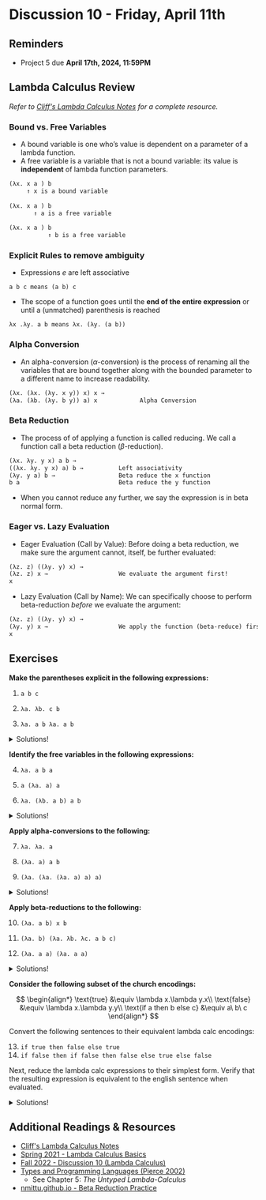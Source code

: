 # Discussion 10 - Friday, April 11th

## Reminders

- Project 5 due **April 17th, 2024, 11:59PM**

## Lambda Calculus Review
*Refer to [Cliff's Lambda Calculus Notes](https://bakalian.cs.umd.edu/assets/notes/lambdacalc.pdf) for a complete resource.*

### Bound vs. Free Variables
- A bound variable is one who’s value is dependent on a parameter of
a lambda function.
- A free variable is a variable that is not a bound variable: its value is **independent** of lambda function parameters.
```scheme
(λx. x a ) b
     ↑ x is a bound variable
     
(λx. x a ) b
       ↑ a is a free variable
       
(λx. x a ) b
           ↑ b is a free variable
```

### Explicit Rules to remove ambiguity
- Expressions $e$ are left associative
```
a b c means (a b) c
```
- The scope of a function goes until the **end of the entire expression** or until a (unmatched) parenthesis is reached
```
λx .λy. a b means λx. (λy. (a b))
```

### Alpha Conversion
- An alpha-conversion ($\alpha$-conversion) is the process of renaming all the variables that are bound together along with the bounded parameter to a different name to increase readability.
```scheme
(λx. (λx. (λy. x y)) x) x → 
(λa. (λb. (λy. b y)) a) x            Alpha Conversion
```

### Beta Reduction
- The process of of applying a function is called reducing. We call a function call a beta reduction ($\beta$-reduction).
```scheme
(λx. λy. y x) a b →
((λx. λy. y x) a) b →          Left associativity
(λy. y a) b →                  Beta reduce the x function
b a                            Beta reduce the y function
```
- When you cannot reduce any further, we say the expression is in beta normal form.

### Eager vs. Lazy Evaluation
- Eager Evaluation (Call by Value): Before doing a beta reduction, we make sure the argument cannot, itself, be further evaluated:

```scheme
(λz. z) ((λy. y) x) →          
(λz. z) x →                    We evaluate the argument first!
x
```

- Lazy Evaluation (Call by Name): We can specifically choose to perform beta-reduction _before_ we evaluate the argument:

```scheme
(λz. z) ((λy. y) x) →
(λy. y) x →                    We apply the function (beta-reduce) first!
x
```

## Exercises

**Make the parentheses explicit in the following expressions:**

1. `a b c`

2. `λa. λb. c b`

3. `λa. a b λa. a b`

<details>
  <summary>Solutions!</summary>

1. `((a b) c)`

2. `(λa. (λb. (c b)))`

3. `(λa. ((a b) (λa. (a b))))`
    
</details>

**Identify the free variables in the following expressions:**

4. `λa. a b a`

5. `a (λa. a) a`

6. `λa. (λb. a b) a b`

<details>
  <summary>Solutions!</summary>

4. λa. a **b** a

5. **a** (λa. a) **a**

6. λa. (λb. a b) a **b**
    
</details>

**Apply alpha-conversions to the following:**

7. `λa. λa. a`

8. `(λa. a) a b`

9. `(λa. (λa. (λa. a) a) a)`

<details>
  <summary>Solutions!</summary>

7. `λa. λx. x`

8. `(λx. x) a b`

9. `(λx. (λy. (λz. z) y) x)`
    
</details>

**Apply beta-reductions to the following:**

10. `(λa. a b) x b`

11. `(λa. b) (λa. λb. λc. a b c)`

12. `(λa. a a) (λa. a a)`

<details>
  <summary>Solutions!</summary>

10. `(x b) b`

11. `b`

12. `(λa. a a) (λa. a a) → (λa. a a) (λa. a a) → (λa. a a) (λa. a a) → ... infinite recursion`
    
</details>

**Consider the following subset of the church encodings:**

$$
\begin{align*}
\text{true} &\equiv \lambda x.\lambda y.x\\
\text{false} &\equiv \lambda x.\lambda y.y\\
\text{if a then b else c} &\equiv a\ b\ c
\end{align*}
$$

Convert the following sentences to their equivalent lambda calc encodings:

13. `if true then false else true`
14. `if false then if false then false else true else false`

Next, reduce the lambda calc expressions to their simplest form. Verify that the resulting expression is equivalent to the english sentence when evaluated.

<details>
  <summary>Solutions!</summary>

13.
    ```
    (λx. λy. x) (λx. λy. y) (λx. λy. x)
    (λy. (λx. λy. y)) (λx. λy. x)
    (λx. λy. y)
    false
    ```
14.
    ```
    (λx. λy. y) ((λx. λy. y) (λx. λy. y) (λx. λy. x)) (λx. λy. y)
    (λx. λy. y) ((λy. y) (λx. λy. x)) (λx. λy. y)
    (λx. λy. y) (λx. λy. x) (λx. λy. y)
    (λy. y)  (λx. λy. y)
    (λx. λy. y)
    false
    ```
</details>

## Additional Readings & Resources
- [Cliff's Lambda Calculus Notes](https://bakalian.cs.umd.edu/assets/notes/lambdacalc.pdf)
- [Spring 2021 - Lambda Calculus Basics](https://www.cs.umd.edu/class/spring2021/cmsc330/lectures/24-lambda-calc-1.pdf)
- [Fall 2022 - Discussion 10 (Lambda Calculus)](https://github.com/umd-cmsc330/fall2022/tree/main/discussions/discussion10#lambda-calculus)
- [Types and Programming Languages (Pierce 2002)](https://www.cs.sjtu.edu.cn/~kzhu/cs383/Pierce_Types_Programming_Languages.pdf)
  - See Chapter 5: _The Untyped Lambda-Calculus_
- [nmittu.github.io - Beta Reduction Practice](https://nmittu.github.io/330-problem-generator/beta_reduction.html)
